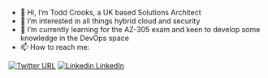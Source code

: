 - 👋 Hi, I’m Todd Crooks, a UK based Solutions Architect
- 👀 I’m interested in all things hybrid cloud and security
- 🌱 I’m currently learning for the AZ-305 exam and keen to develop some knowledge in the DevOps space
- 📫 How to reach me:

[![Twitter URL](https://img.shields.io/twitter/url/https/twitter.com/Todd_Crooks.svg?style=social&label=Follow%20%40todd_crooks)](https://twitter.com/todd_crooks)
[![Linkedin](https://i.stack.imgur.com/gVE0j.png) LinkedIn](https://www.linkedin.com/in/todd-crooks/)
